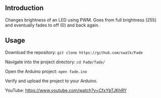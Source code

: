 ## Introduction

Changes brightness of an LED using PWM. Goes from full brightness (255) and eventually fades to off (0) and back again.

## Usage

Download the repository: `git clone https://github.com/cwalk/Fade`

Navigate into the project directory: `cd Fade/fade/`

Open the Arduino project: `open fade.ino`

Verify and upload the project to your Arduino.

YouTube: https://www.youtube.com/watch?v=CfxYbTJKhRY
